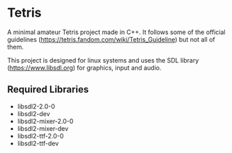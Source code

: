 # Tetris
A minimal amateur Tetris project made in C++. It follows some of the official guidelines (<https://tetris.fandom.com/wiki/Tetris_Guideline>) but not all of them.

This project is designed for linux systems and uses the SDL library (<https://www.libsdl.org>) for graphics, input and audio.

## Required Libraries
- libsdl2-2.0-0
- libsdl2-dev
- libsdl2-mixer-2.0-0
- libsdl2-mixer-dev
- libsdl2-ttf-2.0-0
- libsdl2-ttf-dev
